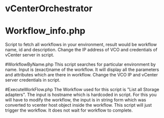 # vCenterOrchestrator
# Workflow_info.php
Script to fetch all workflows in your environment, result would be workflow name, id and description. 
Change the IP address of VCO and credentials of vCenter server in script.

#WorkflowByName.php
This script searches for particular environment by name. Input is (exact)name of the workflow. It will display all the parameters and attributes which are there in workflow. Change the VCO IP and vCenter server credentials in script.

#ExecuteWorkFlow.php
The Workflow used for this script is "List all Storage adapters". The input is hostname which is hardcoded in script. For this you will have to modify the workflow, the input is in string form which was converted to vcenter host object inside the workflow. This script will just trigger the workflow. It does not wait for workflow to complete.
